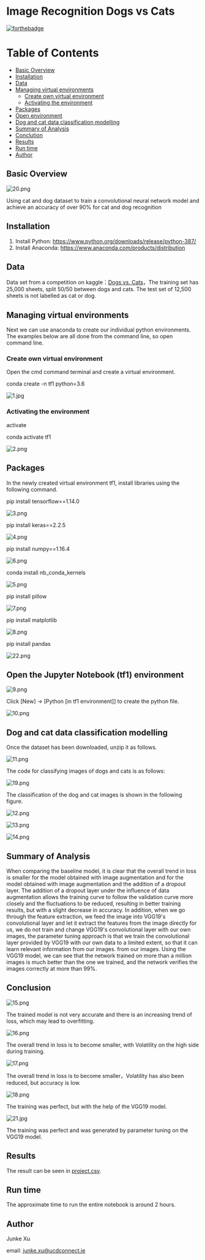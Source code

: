 # Image Recognition Dogs vs Cats

[![forthebadge](http://forthebadge.com/images/badges/made-with-python.svg)](http://forthebadge.com)

Table of Contents
=================

  * [Basic Overview](#Basic-Overview)
  * [Installation](#Installation)
  * [Data](#Data)
  * [Managing virtual environments](#Managing-virtual-environments)
    * [Create own virtual environment](#Create-own-virtual-environment)
    * [Activating the environment](#Activating-the-environment)
  * [Packages](#Packages)
  * [Open environment](#Open-the-Jupyter-Notebook-(tf1)-environment)
  * [Dog and cat data classification modelling](#Dog-and-cat-data-classification-modelling)
  * [Summary of Analysis](#Summary-of-Analysis)
  * [Conclution](#Conclution)
  * [Results](#Results)
  * [Run time](#Run-time)
  * [Author](#Author)

## Basic Overview

![20.png](https://github.com/ACM40960/project-JunkeXu/tree/main/readme_figure/20.png)

Using cat and dog dataset to train a convolutional neural network model and achieve an accuracy of over 90% for cat and dog recognition

##  Installation
1. Install Python: https://www.python.org/downloads/release/python-387/
2. Install Anaconda: https://www.anaconda.com/products/distribution

## Data

Data set from a competition on kaggle：[Dogs vs. Cats](https://www.kaggle.com/c/dogs-vs-cats-redux-kernels-edition)，The training set has 25,000 sheets, split 50/50 between dogs and cats. The test set of 12,500 sheets is not labelled as cat or dog.

## Managing virtual environments

Next we can use anaconda to create our individual python environments. The examples below are all done from the command line, so open command line.

### Create own virtual environment

Open the cmd command terminal and create a virtual environment.

conda create -n tf1 python=3.6

![1.jpg](https://github.com/ACM40960/project-JunkeXu/tree/main/readme_figure/1.png)


### Activating the environment

activate

conda activate tf1

![2.png](https://github.com/ACM40960/project-JunkeXu/tree/main/readme_figure/2.png)


## Packages

In the newly created virtual environment tf1, install libraries using the following command.

pip install tensorflow==1.14.0

![3.png](https://github.com/ACM40960/project-JunkeXu/tree/main/readme_figure/3.png)


pip install keras==2.2.5

![4.png](https://github.com/ACM40960/project-JunkeXu/tree/main/readme_figure/4.png)

pip install numpy==1.16.4

![6.png](https://github.com/ACM40960/project-JunkeXu/tree/main/readme_figure/6.png)

conda install nb_conda_kernels

![5.png](https://github.com/ACM40960/project-JunkeXu/tree/main/readme_figure/5.png)

pip install pillow

![7.png](https://github.com/ACM40960/project-JunkeXu/tree/main/readme_figure/7.png)

pip install matplotlib

![8.png](https://github.com/ACM40960/project-JunkeXu/tree/main/readme_figure/8.png)

pip install pandas

![22.png](https://github.com/ACM40960/project-JunkeXu/tree/main/readme_figure/22.png)

## Open the Jupyter Notebook (tf1) environment

![9.png](https://github.com/ACM40960/project-JunkeXu/tree/main/readme_figure/9.png)

Click [New] → [Python [in tf1 environment]] to create the python file.

![10.png](https://github.com/ACM40960/project-JunkeXu/tree/main/readme_figure/10.png)

## Dog and cat data classification modelling

Once the dataset has been downloaded, unzip it as follows.

![11.png](https://github.com/ACM40960/project-JunkeXu/tree/main/readme_figure/11.png)

The code for classifying images of dogs and cats is as follows:

![19.png](https://github.com/ACM40960/project-JunkeXu/tree/main/readme_figure/19.png)

The classification of the dog and cat images is shown in the following figure.

![12.png](https://github.com/ACM40960/project-JunkeXu/tree/main/readme_figure/12.png)

![13.png](https://github.com/ACM40960/project-JunkeXu/tree/main/readme_figure/13.png)

![14.png](https://github.com/ACM40960/project-JunkeXu/tree/main/readme_figure/14.png)

## Summary of Analysis

When comparing the baseline model, it is clear that the overall trend in loss is smaller for the model obtained with image augmentation and for the model obtained with image augmentation and the addition of a dropout layer. The addition of a dropout layer under the influence of data augmentation allows the training curve to follow the validation curve more closely and the fluctuations to be reduced, resulting in better training results, but with a slight decrease in accuracy. In addition, when we go through the feature extraction, we feed the image into VGG19's convolutional layer and let it extract the features from the image directly for us, we do not train and change VGG19's convolutional layer with our own images, the parameter tuning approach is that we train the convolutional layer provided by VGG19 with our own data to a limited extent, so that it can learn relevant information from our images. from our images. Using the VGG19 model, we can see that the network trained on more than a million images is much better than the one we trained, and the network verifies the images correctly at more than 99%.

## Conclusion

![15.png](https://github.com/ACM40960/project-JunkeXu/tree/main/readme_figure/15.jpg)

The trained model is not very accurate and there is an increasing trend of loss, which may lead to overfitting.

![16.png](https://github.com/ACM40960/project-JunkeXu/tree/main/readme_figure/16.png)

The overall trend in loss is to become smaller, with Volatility on the high side during training.

![17.png](https://github.com/ACM40960/project-JunkeXu/tree/main/readme_figure/17.png)

The overall trend in loss is to become smaller，Volatility has also been reduced, but accuracy is low.

![18.png](https://github.com/ACM40960/project-JunkeXu/tree/main/readme_figure/18.png)

The training was perfect, but with the help of the VGG19 model.

![21.jpg](https://github.com/ACM40960/project-JunkeXu/tree/main/readme_figure/21.jpg)

The training was perfect and was generated by parameter tuning on the VGG19 model.

## Results

The result can be seen in [project.csv](https://github.com/ACM40960/project-JunkeXu/blob/main/project.csv).

## Run time

The approximate time to run the entire notebook is around 2 hours.

## Author

Junke Xu 

email: junke.xu@ucdconnect.ie
